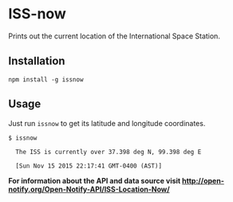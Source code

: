 # ISS-now
Prints out the current location of the International Space Station.

## Installation

`npm install -g issnow`

## Usage

Just run `issnow` to get its latitude and longitude coordinates.

```shell
$ issnow

  The ISS is currently over 37.398 deg N, 99.398 deg E

  [Sun Nov 15 2015 22:17:41 GMT-0400 (AST)]
```

**For information about the API and data source visit http://open-notify.org/Open-Notify-API/ISS-Location-Now/**